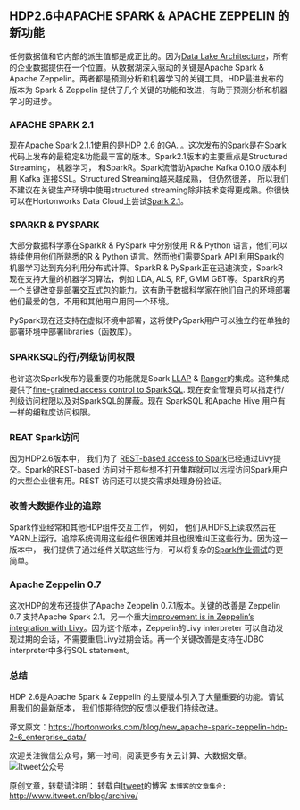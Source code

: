 HDP2.6中APACHE SPARK & APACHE ZEPPELIN 的新功能
---

任何数据值和它内部的派生值都是成正比的。因为[Data Lake Architecture](https://hortonworks.com/blog/enterprise-hadoop-journey-data-lake/)，所有的企业数据提供在一个位置。从数据湖深入驱动的关键是Apache Spark & Apache Zeppelin。两者都是预测分析和机器学习的关键工具。HDP最进发布的版本为 Spark & Zeppelin 提供了几个关键的功能和改进，有助于预测分析和机器学习的进步。

### APACHE SPARK 2.1

现在Apache Spark 2.1.1使用的是HDP 2.6 的GA. 。这次发布的Spark是在Spark代码上发布的最稳定&功能最丰富的版本。Spark2.1版本的主要重点是Structured Streaming， 机器学习， 和SparkR。Spark流借助Apache Kafka 0.10.0 版本利用 Kafka 连接SSL。Structured Streaming越来越成熟， 但仍然很差， 所以我们不建议在关键生产环境中使用structured streaming除非技术变得更成熟。你很快可以在Hortonworks Data Cloud上尝试[Spark 2.1](https://hortonworks.com/blog/try-apache-spark-2-1-zeppelin-hortonworks-data-cloud/)。

### SPARKR & PYSPARK

大部分数据科学家在SparkR & PySpark 中分别使用 R & Python 语言，他们可以持续使用他们所熟悉的R & Python 语言。然而他们需要Spark API 利用Spark的机器学习达到充分利用分布式计算。SparkR & PySpark正在迅速演变，SparkR 现在支持大量的机器学习算法，例如 LDA, ALS, RF, GMM GBT等。SparkR的另一个关键改变是[部署交互式包](https://community.hortonworks.com/articles/104114/using-r-packages-with-sparkr-1.html)的能力。这有助于数据科学家在他们自己的环境部署他们最爱的包，不用和其他用户用同一个环境。

PySpark现在还支持在虚拟环境中部署，这将使PySpark用户可以独立的在单独的部署环境中部署libraries（函数库）。

### SPARKSQL的行/列级访问权限
也许这次Spark发布的最重要的功能就是Spark [LLAP](https://hortonworks.com/blog/llap-enables-sub-second-sql-hadoop/) & [Ranger](https://hortonworks.com/apache/ranger/)的集成。这种集成提供了[fine-grained access control to SparkSQL](https://hortonworks.com/blog/row-column-level-control-apache-spark/). 现在安全管理员可以指定行/列级访问权限以及对SparkSQL的屏蔽。现在 SparkSQL 和Apache Hive 用户有一样的细粒度访问权限。

### REAT Spark访问

因为HDP2.6版本中， 我们为了 [REST-based access to Spark](https://hortonworks.com/blog/livy-a-rest-interface-for-apache-spark/)已经通过Livy提交。Spark的REST-based 访问对于那些想不打开集群就可以远程访问Spark用户的大型企业很有用。REST 访问还可以提交需求处理身份验证。

### 改善大数据作业的追踪

Spark作业经常和其他HDP组件交互工作， 例如， 他们从HDFS上读取然后在YARN上运行。追踪系统调用这些组件很困难并且也很难纠正这些行为。因为这一版本中， 我们提供了通过组件关联这些行为，可以将复杂的[Spark作业调试](https://community.hortonworks.com/articles/103610/providing-tracing-with-spark-caller-context.html)的更简单。

### Apache Zeppelin 0.7

这次HDP的发布还提供了Apache Zeppelin 0.7.1版本。关键的改善是 Zeppelin 0.7 支持Apache Spark 2.1。另一个重大[improvement is in Zeppelin’s integration with Livy](https://hortonworks.com/blog/recent-improvements-apache-zeppelin-livy-integration/)。因为这个版本，Zeppelin的Livy interpreter 可以自动发现过期的会话，不需要重启Livy过期会话。再一个关键改善是支持在JDBC interpreter中多行SQL statement。

### 总结
HDP 2.6是Apache Spark & Zeppelin 的主要版本引入了大量重要的功能。请试用我们的最新版本， 我们恨期待您的反馈以便我们持续改进。

译文原文：https://hortonworks.com/blog/new_apache-spark-zeppelin-hdp-2-6_enterprise_data/

欢迎关注微信公众号，第一时间，阅读更多有关云计算、大数据文章。
![Itweet公众号](https://github.com/itweet/labs/raw/master/common/img/weixin_public.png)

原创文章，转载请注明： 转载自[Itweet](http://www.itweet.cn)的博客
`本博客的文章集合:` http://www.itweet.cn/blog/archive/


